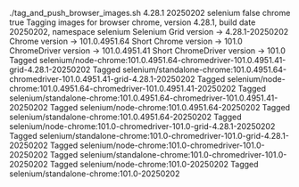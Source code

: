./tag_and_push_browser_images.sh 4.28.1 20250202 selenium false chrome true
Tagging images for browser chrome, version 4.28.1, build date 20250202, namespace selenium
Selenium Grid version -> 4.28.1-20250202
Chrome version -> 101.0.4951.64
Short Chrome version -> 101.0
ChromeDriver version -> 101.0.4951.41
Short ChromeDriver version -> 101.0
Tagged selenium/node-chrome:101.0.4951.64-chromedriver-101.0.4951.41-grid-4.28.1-20250202
Tagged selenium/standalone-chrome:101.0.4951.64-chromedriver-101.0.4951.41-grid-4.28.1-20250202
Tagged selenium/node-chrome:101.0.4951.64-chromedriver-101.0.4951.41-20250202
Tagged selenium/standalone-chrome:101.0.4951.64-chromedriver-101.0.4951.41-20250202
Tagged selenium/node-chrome:101.0.4951.64-20250202
Tagged selenium/standalone-chrome:101.0.4951.64-20250202
Tagged selenium/node-chrome:101.0-chromedriver-101.0-grid-4.28.1-20250202
Tagged selenium/standalone-chrome:101.0-chromedriver-101.0-grid-4.28.1-20250202
Tagged selenium/node-chrome:101.0-chromedriver-101.0-20250202
Tagged selenium/standalone-chrome:101.0-chromedriver-101.0-20250202
Tagged selenium/node-chrome:101.0-20250202
Tagged selenium/standalone-chrome:101.0-20250202
